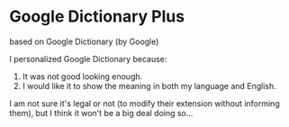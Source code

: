 # Google Dictionary Plus
based on Google Dictionary (by Google)

I personalized Google Dictionary because:

1. It was not good looking enough.
2. I would like it to show the meaning in both my language and English.

I am not sure it's legal or not (to modify their extension without informing them), but I think it won't be a big deal doing so...